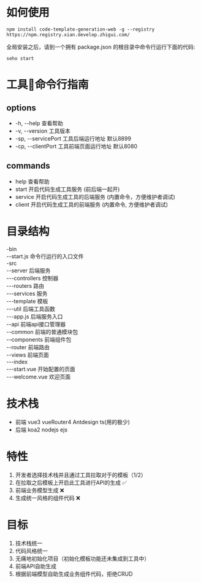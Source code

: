 # 如何使用

    npm install code-template-generation-web -g --registry https://npm.registry.xian.develop.zhigui.com/

全局安装之后，请到一个拥有 package.json 的根目录中命令行运行下面的代码:

    seho start

# 工具🔧命令行指南

## options

- -h, --help 查看帮助
- -v, --version 工具版本
- -sp, --servicePort 工具后端运行地址 默认8899
- -cp, --clientPort 工具前端页面运行地址 默认8080

## commands

- help 查看帮助
- start 开启代码生成工具服务 (前后端一起开)
- service 开启代码生成工具的后端服务 (内置命令，方便维护者调试)
- client 开启代码生成工具的前端服务 (内置命令, 方便维护者调试)

# 目录结构

-bin<br>--start.js 命令行运行的入口文件<br>-src<br>--server 后端服务<br>---controllers 控制器<br>---routers 路由<br>---services 服务<br>---template 模板<br>---util 后端工具函数<br>---app.js 后端服务入口<br>--api 前端api接口管理器<br>--common 前端的普通模块包<br>--components 前端组件包<br>--router 前端路由<br>--views 前端页面<br>---index<br>---start.vue 开始配置的页面<br>---welcome.vue 欢迎页面

# 技术栈
- 前端 vue3 vueRouter4 Antdesign ts(用的极少)
- 后端 koa2 nodejs ejs

# 特性
1. 开发者选择技术栈并且通过工具拉取对于的模板（1/2）
2. 在拉取之后模板上开启此工具进行API的生成 ✅
3. 前端业务模型生成 ❌
4. 生成统一风格的组件代码 ❌

# 目标
1. 技术栈统一
2. 代码风格统一
3. 无痛地初始化项目（初始化模板功能还未集成到工具中）
4. 前端API自助生成
5. 根据前端模型自助生成业务组件代码，拒绝CRUD